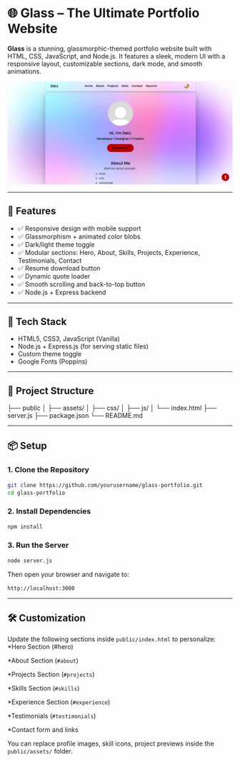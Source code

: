 # 🌐 Glass – The Ultimate Portfolio Website

**Glass** is a stunning, glassmorphic-themed portfolio website built with HTML, CSS, JavaScript, and Node.js. It features a sleek, modern UI with a responsive layout, customizable sections, dark mode, and smooth animations.

![Glass Preview](public/preview1.png)

---

## 🚀 Features

- ✅ Responsive design with mobile support
- ✅ Glassmorphism + animated color blobs
- ✅ Dark/light theme toggle
- ✅ Modular sections: Hero, About, Skills, Projects, Experience, Testimonials, Contact
- ✅ Resume download button
- ✅ Dynamic quote loader
- ✅ Smooth scrolling and back-to-top button
- ✅ Node.js + Express backend

---

## 🧰 Tech Stack

- HTML5, CSS3, JavaScript (Vanilla)
- Node.js + Express.js (for serving static files)
- Custom theme toggle
- Google Fonts (Poppins)

---

## 📁 Project Structure

├── public
│ ├── assets/
│ ├── css/
│ ├── js/
│ └── index.html
├── server.js
├── package.json
└── README.md

---

## 📦 Setup

### 1. Clone the Repository

```bash
git clone https://github.com/yourusername/glass-portfolio.git
cd glass-portfolio
```
### 2. Install Dependencies
```bash
npm install
```
### 3. Run the Server
```bash
node server.js
```
Then open your browser and navigate to:
```bash
http://localhost:3000
```

---
## 🛠️ Customization
Update the following sections inside ```public/index.html``` to personalize:
*Hero Section (#hero)

*About Section (```#about```)

*Projects Section (```#projects```)

*Skills Section (```#skills```)

*Experience Section (```#experience```)

*Testimonials (```#testimonials```)

*Contact form and links

You can replace profile images, skill icons, project previews inside the ```public/assets/``` folder.


